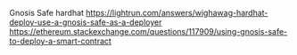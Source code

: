 Gnosis Safe hardhat
https://lightrun.com/answers/wighawag-hardhat-deploy-use-a-gnosis-safe-as-a-deployer
https://ethereum.stackexchange.com/questions/117909/using-gnosis-safe-to-deploy-a-smart-contract
